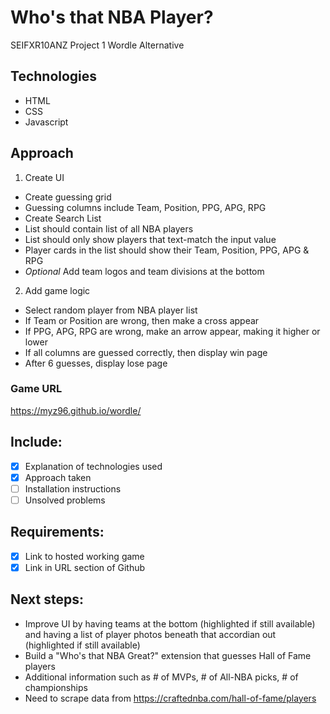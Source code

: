 # Who's that NBA Player?
SEIFXR10ANZ Project 1
Wordle Alternative

## Technologies
- HTML
- CSS
- Javascript

## Approach
1. Create UI
 - Create guessing grid
  - Guessing columns include Team, Position, PPG, APG, RPG
 - Create Search List
  - List should contain list of all NBA players
  - List should only show players that text-match the input value
  - Player cards in the list should show their Team, Position, PPG, APG & RPG
 - *Optional* Add team logos and team divisions at the bottom
2. Add game logic
 - Select random player from NBA player list
 - If Team or Position are wrong, then make a cross appear
 - If PPG, APG, RPG are wrong, make an arrow appear, making it higher or lower
 - If all columns are guessed correctly, then display win page
 - After 6 guesses, display lose page

### Game URL
https://myz96.github.io/wordle/

## Include:
- [x] Explanation of technologies used
- [x] Approach taken
- [ ] Installation instructions
- [ ] Unsolved problems

## Requirements:
- [x] Link to hosted working game
- [x] Link in URL section of Github

## Next steps:
- Improve UI by having teams at the bottom (highlighted if still available) and having a list of player photos beneath that accordian out (highlighted if still available)
- Build a "Who's that NBA Great?" extension that guesses Hall of Fame players
 - Additional information such as # of MVPs, # of All-NBA picks, # of championships 
 - Need to scrape data from https://craftednba.com/hall-of-fame/players
